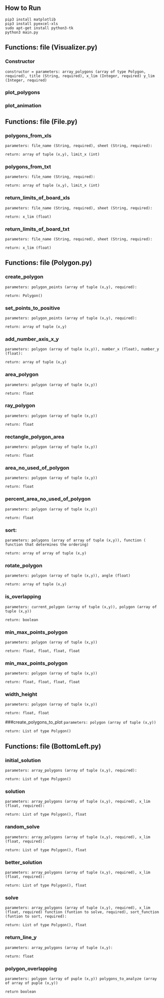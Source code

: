## How to Run
```
pip3 install matplotlib
pip3 install pyexcel-xls
sudo apt-get install python3-tk
python3 main.py
```
## Functions: file (Visualizer.py)

### Constructor
`
constructor = parameters: array_polygons (array of type Polygon, required), title (String, required), x_lim (Integer, required) y_lim (Integer, required)
`

### plot_polygons

### plot_animation

## Functions: file (File.py)
###  polygons_from_xls
`
parameters: file_name (String, required), sheet (String, required):
`

`
return: array of tuple (x,y), limit_x (int)
`

###  polygons_from_txt
`
parameters: file_name (String, required):
`

`
return: array of tuple (x,y), limit_x (int)
`

###  return_limits_of_board_xls
`
parameters: file_name (String, required), sheet (String, required):
`

`
return: x_lim (float)
`

###  return_limits_of_board_txt
`
parameters: file_name (String, required), sheet (String, required):
`

`
return: x_lim (float)
`
## Functions: file (Polygon.py)
### create_polygon
`
parameters: polygon_points (array of tuple (x,y), required):
`

`
return: Polygon()
`

### set_points_to_positive
`
parameters: polygon_points (array of tuple (x,y), required):
`

`
return: array of tuple (x,y)
`

### add_number_axis_x_y
`
parameters: polygon (array of tuple (x,y)), number_x (float), number_y (float):
`

`
return: array of tuple (x,y)
`

### area_polygon
`
parameters: polygon (array of tuple (x,y))
`

`
return: float
`

### ray_polygon
`
parameters: polygon (array of tuple (x,y))
`

`
return: float
`

### rectangle_polygon_area
`
parameters: polygon (array of tuple (x,y))
`

`
return: float
`

### area_no_used_of_polygon
`
parameters: polygon (array of tuple (x,y))
`

`
return: float
`

### percent_area_no_used_of_polygon
`
parameters: polygon (array of tuple (x,y))
`

`
return: float
`

### sort:
`
parameters: polygons (array of array of tuple (x,y)), function (
function that determines the ordering)
`

`
return: array of array of tuple (x,y)
`

### rotate_polygon
`
parameters: polygon (array of tuple (x,y)), angle (float)
`

`
return: array of tuple (x,y)
`

### is_overlapping
`
parameters: current_polygon (array of tuple (x,y)), polygon (array of tuple (x,y))
`

`
return: boolean
`

### min_max_points_polygon
`
parameters: polygon (array of tuple (x,y))
`

`
return: float, float, float, float
`

### min_max_points_polygon
`
parameters: polygon (array of tuple (x,y))
`

`
return: float, float, float, float
`

### width_height
`
parameters: polygon (array of tuple (x,y))
`

`
return: float, float
`

###create_polygons_to_plot
`
parameters: polygon (array of tuple (x,y))
`

`
return: List of type Polygon()
`

## Functions: file (BottomLeft.py)
### initial_solution
`
parameters: array_polygons (array of tuple (x,y), required):
`

`
return: List of type Polygon()
`
### solution
`
parameters: array_polygons (array of tuple (x,y), required), x_lim (float, required):
`

`
return: List of type Polygon(), float
`

### random_solve
`
parameters: array_polygons (array of tuple (x,y), required), x_lim (float, required):
`

`
return: List of type Polygon(), float
`

### better_solution
`
parameters: array_polygons (array of tuple (x,y), required), x_lim (float, required):
`

`
return: List of type Polygon(), float
`


### solve
`
parameters: array_polygons (array of tuple (x,y), required), x_lim (float, required)
function (funtion to solve, required), sort_function (funtion to sort, required):
`

`
return: List of type Polygon(), float
`

### return_line_y
`
parameters: array_polygons (array of tuple (x,y):
`

`
return: float
`

### polygon_overlapping
`
parameters: polygon (array of puple (x,y)) polygons_to_analyze (array of array of puple (x,y))
`

`
return boolean
`